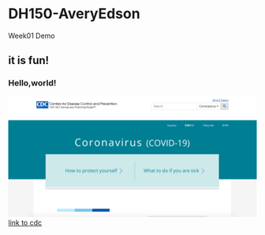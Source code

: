 # DH150-AveryEdson
Week01 Demo

## it is fun!

### Hello,world!

![cdc homepage](./cdc-screenshot.png)
[link to cdc](https://www.cdc.gov/coronavirus/2019-ncov/index.html)
